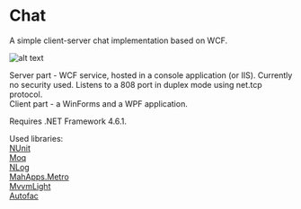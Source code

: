 # Chat
A simple client-server chat implementation based on WCF.

![alt text](https://github.com/AndeadFMP/Chat/blob/master/docs/screenshot.png "WPF client application")

Server part - WCF service, hosted in a console application (or IIS). Currently no security used. Listens to a 808 port in duplex mode using net.tcp protocol.  
Client part - a WinForms and a WPF application.  

Requires .NET Framework 4.6.1. 

Used libraries:  
[NUnit](https://github.com/nunit/nunit)  
[Moq](https://github.com/moq/moq)  
[NLog](https://github.com/NLog/NLog)  
[MahApps.Metro](https://github.com/MahApps/MahApps.Metro/)  
[MvvmLight](https://mvvmlight.codeplex.com/)  
[Autofac](https://github.com/autofac/Autofac)  
